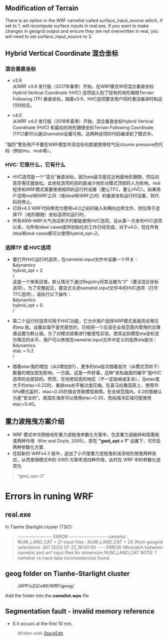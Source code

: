 ## Modification of Terrain
There is an option in the WRF namelist called surface_input_source which, if set to 1, will recompute surface inputs in real.exe. If you want to make changes in geogrid output and ensure they are not overwritten in real, you will need to set surface_input_source to 3.

## Hybrid Vertical Coordinate 混合坐标
### 混合垂直坐标

- v3.9  
从WRF v3.9 发行版（2017年春季）开始，在WRF模式中将混合垂直坐标Hybrid Vertical Coordinate (HVC) 选项加入到了现有的地形跟随Terrain Following (TF) 垂直坐标。随着v3.9，HVC选项要求用户同时激活编译时和运行时标志。

- v4.0  
从WRF v4.0 发行版（2018年夏季）开始，混合垂直坐标Hybrid Vertical Coordinate (HVC) 和最初的地形跟随坐标Terrain Following Coordinate (TFC)都可以通过namelist设置可用。这两种选项的代码编译到了模式中。

“强烈”警告用户不要在WRF模型中添加任何直接使用柱气压cloumn pressure的代码（例如mu、mub等）。

### HVC: 它是什么，它有什么

- HVC选项是一个“混合”垂直坐标，因为eta层次是在近地面地形跟随，然后向高空等压面放松。此坐标选项的目的是减少地形对模式顶部的人为影响。real程序和WRF模式需要使用相同的运行时设置（要么TFC，要么HVC）。如果用户混用real和WRF之间（或ideal和WRF之间）的垂直坐标运行时设置，则代码将停止。  
- 已将v4.0 WRF代码修改为使用v4.0之前的输入和横向边界文件，但仅用于选择TF（地形跟随）坐标选项的运行时。  
- 所有ARW-WRF大气测试例子的都能使用HVC选项。自从第一次发布HVC选项以来，为所有ideal cases提供初始化的工作已经完成。对于v4.0，现在所有ideal和real cases都可以使用hybrid_opt=2。

###   选择TF 或 HVC选项

- 要打开HVC运行时选项，在namelist.input文件中设置一个开关：  
&dynamics  
hybrid_opt = 2  
/  
这是一个单条目值，默认情况下通过Registry将其设置为“2”（激活混合坐标选项）。为了完整起见，要显式关闭namelist.input文件中的HVC选项（打开TFC选项），请执行以下操作：  
&dynamics  
hybrid_opt = 0  
/

- 第二个运行时选项可用于HVC功能，它允许用户选择WRF模式表面完全等压的eta 层。设置此值不是凭感觉的，已经把一个应该在全局范围内管用的合理值设置为默认值。为了对模式结果进行敏感性实验，使其达到模型eta坐标变为等压的水平，用户可以修改在namelist.input文件中定义的临界eta层次：  
&dynamics  
etac = 0.2  
/

- 随着etac值的增加（从0增加到1），更多的eta层次随着层次（从模式顶向下）数量的增加受到影响。一方面，这是一件好事，这种“坐标曲面的展平”是HVC选项的全部目的。然而，在地势较高的地区（不一定陡峭或复杂），当etac值大于约etac=0.22时，垂直eta水平被过度压缩。在喜马拉雅高原上，使用10 hPa模式盖时，etac=0.25的值会导致模型故障。在全球范围内，0.2的值被认为是“安全的”。美国东海岸可以使用etac=0.30，而纯海洋区域可能使用etac=0.40。

## 重力波拖曳方案介绍
- WRF 模式中次网格地形重力波拖曳参数化方案中，包含重力波破碎和阻塞拖曳两种作用（Kim and Doyle, 2005），即在 **"gwd_opt = 1"**  设置下，可开启两种参数化方案.  
- 在较新的 WRFv4.3 版中，追加了小尺度重力波拖曳和湍流地形拖曳两种效应，从而使得模式中的 GWD 方案考虑四种作用，此时在 WRF 中的参数化选项为

> “gwd_opt=3”


# Errors in runing WRF

## real.exe  

In Tianhe Starlight cluster (TSC):

>  ----------------- ERROR -------------------
namelist    : NUM_LAND_CAT =         21
input files : NUM_LAND_CAT =         24 (from geogrid selections).
d01 2023-07-22_18:00:00 ---- ERROR: Mismatch between namelist and wrf input files for dimension NUM_LAND_CAT
NOTE:       1 namelist vs input data inconsistencies found.

## geog folder on Tianhe-Starlight cluster

>  **/APP/u22/x86/WRF/geog/**

Add the  folder into the **namelist.wps** file

## Segmentation fault - invalid memory reference
- S it occurs at the first 10 min, 

> Written with [StackEdit](https://stackedit.io/).
<!--stackedit_data:
eyJoaXN0b3J5IjpbLTE5OTkzNTM5OTldfQ==
-->